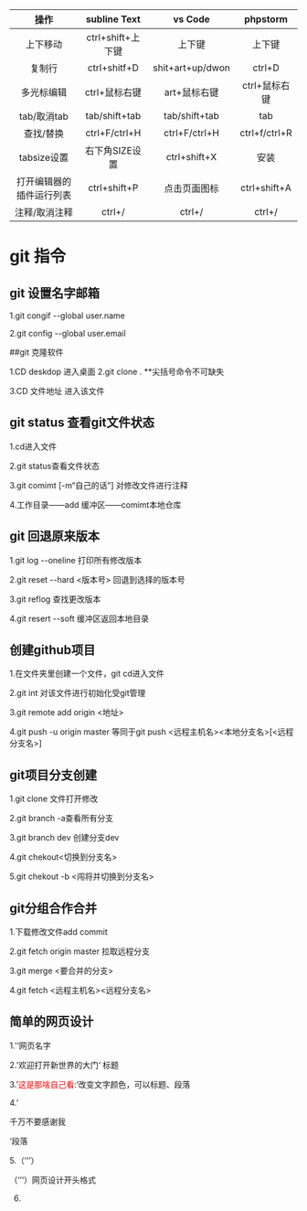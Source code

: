 |      操作      |  subline Text  |     vs Code      |   phpstorm    |
| :----------: | :------------: | :--------------: | :-----------: |
|     上下移动     | ctrl+shift+上下键 |       上下键        |      上下键      |
|     复制行      |  ctrl+shitf+D  | shit+art+up/dwon |    ctrl+D     |
|    多光标编辑     |   ctrl+鼠标右键    |     art+鼠标右键     |   ctrl+鼠标右键   |
|  tab/取消tab   | tab/shift+tab  |  tab/shift+tab   |      tab      |
|    查找/替换     | ctrl+F/ctrl+H  |  ctrl+F/ctrl+H   | ctrl+f/ctrl+R |
|  tabsize设置   |   右下角SIZE设置    |   ctrl+shift+X   |      安装       |
| 打开编辑器的插件运行列表 |  ctrl+shift+P  |      点击页面图标      | ctrl+shift+A  |
|   注释/取消注释    |     ctrl+/     |      ctrl+/      |    ctrl+/     |
# git 指令

## git 设置名字邮箱

1.git congif --global user.name<username>

2.git config --global user.email<user email>



##git 克隆软件

1.CD deskdop 进入桌面
2.git clone <url>. **尖括号命令不可缺失

3.CD 文件地址  进入该文件

## git status 查看git文件状态

1.cd进入文件

2.git status查看文件状态

3.git comimt [-m“自己的话”] 对修改文件进行注释

4.工作目录——add 缓冲区——comimt本地仓库

## git 回退原来版本

1.git log --oneline 打印所有修改版本

2.git reset --hard <版本号>   回退到选择的版本号

3.git reflog 查找更改版本

4.git resert --soft  缓冲区返回本地目录

## 创建github项目

1.在文件夹里创建一个文件，git cd进入文件

2.git int 对该文件进行初始化受git管理

3.git remote add origin <地址>

4.git push -u origin master    等同于git push <远程主机名><本地分支名>[<远程分支名>]

## git项目分支创建

1.git clone 文件打开修改

2.git branch -a查看所有分支

3.git branch dev 创建分支dev

4.git chekout<切换到分支名>

5.git chekout -b <闯将并切换到分支名>

## git分组合作合并

1.下载修改文件add commit

2.git fetch origin master  拉取远程分支

3.git merge <要合并的分支>

4.git fetch <远程主机名><远程分支名>

## 简单的网页设计

1.’<title></title>‘网页名字

2.’<hl>欢迎打开新世界的大门</hl>‘  标题

3.’<font color="red">这是那啥自己看:</font>‘改变文字颜色，可以标题、段落

4.’<p>千万不要感谢我</p>‘段落

5.（’‘’）

<!DOCTYPE html>

<html>

<head>

<title></title>

</head>

<body>

（‘’‘）网页设计开头格式

6.